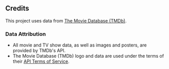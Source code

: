 ## Credits

This project uses data from [The Movie Database (TMDb)](https://www.themoviedb.org/).

### Data Attribution

- All movie and TV show data, as well as images and posters, are provided by TMDb's API.
- The Movie Database (TMDb) logo and data are used under the terms of their [API Terms of Service](https://www.themoviedb.org/documentation/api/terms-of-use).
  
